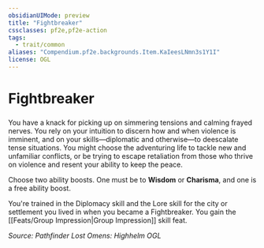 ```yaml
---
obsidianUIMode: preview
title: "Fightbreaker"
cssclasses: pf2e,pf2e-action
tags:
  - trait/common
aliases: "Compendium.pf2e.backgrounds.Item.KaIeesLNmn3s1Y1I"
license: OGL
---
```

# Fightbreaker

### 






You have a knack for picking up on simmering tensions and calming frayed nerves. You rely on your intuition to discern how and when violence is imminent, and on your skills—diplomatic and otherwise—to deescalate tense situations. You might choose the adventuring life to tackle new and unfamiliar conflicts, or be trying to escape retaliation from those who thrive on violence and resent your ability to keep the peace.

Choose two ability boosts. One must be to **Wisdom** or **Charisma**, and one is a free ability boost.

You're trained in the Diplomacy skill and the Lore skill for the city or settlement you lived in when you became a Fightbreaker. You gain the [[Feats/Group Impression|Group Impression]] skill feat.

*Source: Pathfinder Lost Omens: Highhelm*
*OGL*
